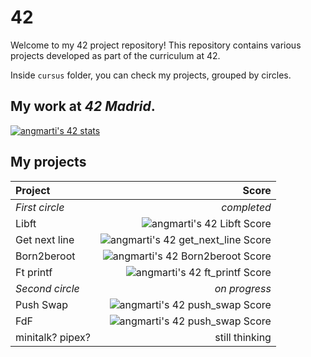 # 42
Welcome to my 42 project repository! This repository contains various projects developed as part of the curriculum at 42.

Inside `cursus` folder, you can check my projects, grouped by circles.

## My work at ***42 Madrid***.

[![angmarti's 42 stats](https://badge42.vercel.app/api/v2/cl5nvqyx2001109jk9d48eq0s/stats?cursusId=21&coalitionId=65)](https://profile.intra.42.fr/users/angmarti)

## My projects
| Project     | Score         |
| :---        |          ---: |
| *First circle* | *completed* |
|  Libft   | ![angmarti's 42 Libft Score](https://badge42.vercel.app/api/v2/cl5nvqyx2001109jk9d48eq0s/project/2640062) |
|  Get next line   | ![angmarti's 42 get_next_line Score](https://badge42.vercel.app/api/v2/cl5nvqyx2001109jk9d48eq0s/project/2670153) |
|  Born2beroot   | ![angmarti's 42 Born2beroot Score](https://badge42.vercel.app/api/v2/cl5nvqyx2001109jk9d48eq0s/project/2767257) |
|  Ft printf   | ![angmarti's 42 ft_printf Score](https://badge42.vercel.app/api/v2/cl5nvqyx2001109jk9d48eq0s/project/2732968) |
| *Second circle* | *on progress* |
|  Push Swap   | ![angmarti's 42 push_swap Score](https://badge42.vercel.app/api/v2/cl5nvqyx2001109jk9d48eq0s/project/2854555) |
|  FdF   | ![angmarti's 42 push_swap Score](https://badge42.vercel.app/api/v2/cl5nvqyx2001109jk9d48eq0s/project/2881283) |
|  minitalk? pipex?   | still thinking |
